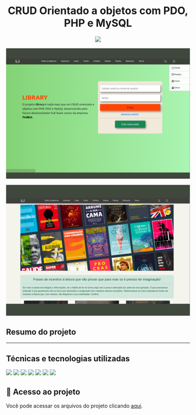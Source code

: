 <h1 align="center"> CRUD Orientado a objetos com PDO, PHP e MySQL </h1>
<p align="center">
<img src="http://img.shields.io/static/v1?label=STATUS&message=EM%20DESENVOLVIMENTO&color=GREEN&style=for-the-badge"/>
</p>
<p align="center">
<img src="/admin/pages/log/images/login.png"/>
</p>
<p align="center">
<img src="/admin/pages/log/images/home.png"/>
</p>

## Resumo do projeto
_____

## Técnicas e tecnologias utilizadas
<img src="https://img.shields.io/badge/PHP-777BB4?style=for-the-badge&logo=php&logoColor=white"/>
<img src="https://img.shields.io/badge/HTML5-E34F26?style=for-the-badge&logo=html5&logoColor=white"/>
<img src="https://img.shields.io/badge/CSS-239120?&style=for-the-badge&logo=css3&logoColor=white"/>
<img src="https://img.shields.io/badge/MySQL-00000F?style=for-the-badge&logo=mysql&logoColor=white"/>
<img src="https://img.shields.io/badge/Bootstrap-563D7C?style=for-the-badge&logo=bootstrap&logoColor=white"/>
<img src="https://img.shields.io/badge/Visual_Studio-5C2D91?style=for-the-badge&logo=visual%20studio&logoColor=white"/>
<img src="https://img.shields.io/badge/GIT-E44C30?style=for-the-badge&logo=git&logoColor=white"/>



## 📁 Acesso ao projeto
Você pode acessar os arquivos do projeto clicando [aqui](https://github.com/Guils1/PHP-POO).

